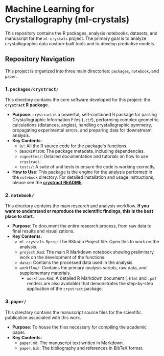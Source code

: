 # Machine Learning for Crystallography (ml-crystals)

This repository contains the R packages, analysis notebooks, datasets, and manuscript for the `ml-crystals`  project. The primary goal is to analyze crystallographic data custom-built tools and to develop predictive models.

## Repository Navigation

This project is organized into three main directories: `packages`, `notebook`, and `paper`.

### 1. `packages/crystract/`

This directory contains the core software developed for this project: the **`crystract` R package**.

*   **Purpose**: `crystract` is a powerful, self-contained R package for parsing Crystallographic Information Files (`.cif`), performing complex geometric calculations (distances, angles), handling crystallographic symmetry, propagating experimental errors, and preparing data for downstream analysis.
*   **Key Contents**:
    *   `R/`: All the R source code for the package's functions.
    *   `DESCRIPTION`: The package metadata, including dependencies.
    *   `vignettes/`: Detailed documentation and tutorials on how to use `crystract`.
    *   `tests/`: A suite of unit tests to ensure the code is working correctly.
*   **How to Use**: This package is the engine for the analysis performed in the `notebook` directory. For detailed installation and usage instructions, please see the **[crystract README](./packages/crystract/README.md)**.

### 2. `notebook/`

This directory contains the main research and analysis workflow. **If you want to understand or reproduce the scientific findings, this is the best place to start.**

*   **Purpose**: To document the entire research process, from raw data to final results and visualizations.
*   **Key Contents**:
    *   `ml-crystals.Rproj`: The RStudio Project file. Open this to work on the analysis.
    *   `project.Rmd`: The main R Markdown notebook showing preliminary work on the development of the functions.
    *   `data/`: Contains the processed data used in the analysis.
    *   `workflow/`: Contains the primary analysis scripts, raw data, and supplementary materials.
        *   `workflow.Rmd`: A detailed R Markdown document (`.html` and `.pdf` renders are also available) that demonstrates the step-by-step application of the `crystract` package.

### 3. `paper/`

This directory contains the manuscript source files for the scientific publication associated with this work.

*   **Purpose**: To house the files necessary for compiling the academic paper.
*   **Key Contents**:
    *   `paper.md`: The manuscript text written in Markdown.
    *   `paper.bib`: The bibliography and references in BibTeX format.
